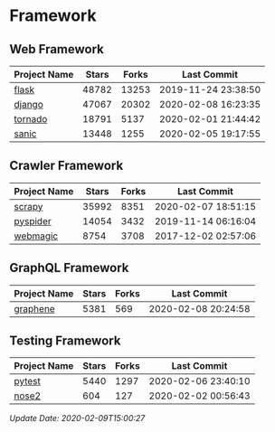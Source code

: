 # Framework

## Web Framework

| Project Name | Stars | Forks | Last Commit |
| ------------ | ----- | ----- | ----------- |
| [flask](https://github.com/pallets/flask) | 48782 | 13253 | 2019-11-24 23:38:50 |
| [django](https://github.com/django/django) | 47067 | 20302 | 2020-02-08 16:23:35 |
| [tornado](https://github.com/tornadoweb/tornado) | 18791 | 5137 | 2020-02-01 21:44:42 |
| [sanic](https://github.com/huge-success/sanic) | 13448 | 1255 | 2020-02-05 19:17:55 |

## Crawler Framework

| Project Name | Stars | Forks | Last Commit |
| ------------ | ----- | ----- | ----------- |
| [scrapy](https://github.com/scrapy/scrapy) | 35992 | 8351 | 2020-02-07 18:51:15 |
| [pyspider](https://github.com/binux/pyspider) | 14054 | 3432 | 2019-11-14 06:16:04 |
| [webmagic](https://github.com/code4craft/webmagic) | 8754 | 3708 | 2017-12-02 02:57:06 |

## GraphQL Framework

| Project Name | Stars | Forks | Last Commit |
| ------------ | ----- | ----- | ----------- |
| [graphene](https://github.com/graphql-python/graphene) | 5381 | 569 | 2020-02-08 20:24:58 |

## Testing Framework

| Project Name | Stars | Forks | Last Commit |
| ------------ | ----- | ----- | ----------- |
| [pytest](https://github.com/pytest-dev/pytest) | 5440 | 1297 | 2020-02-06 23:40:10 |
| [nose2](https://github.com/nose-devs/nose2) | 604 | 127 | 2020-02-02 00:56:43 |

*Update Date: 2020-02-09T15:00:27*